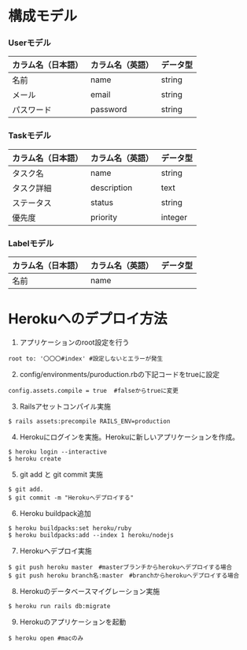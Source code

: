 # 構成モデル
### Userモデル  
| カラム名（日本語） | カラム名（英語） | データ型 | 
| ------------------ | ---------------- | -------- | 
| 名前               | name             | string   | 
| メール             | email            | string   | 
| パスワード         | password         | string   | 
### Taskモデル  
| カラム名（日本語） | カラム名（英語） | データ型 | 
| ------------------ | ---------------- | -------- | 
| タスク名               | name            | string   | 
| タスク詳細               | description           | text     | 
| ステータス         | status           | string   | 
| 優先度             | priority         | integer  | 
### Labelモデル
| カラム名（日本語） | カラム名（英語） | データ型 | 
| ------------------ | ---------------- | -------- | 
| 名前               | name             |          | 


# Herokuへのデプロイ方法
1. アプリケーションのroot設定を行う
```
root to: '〇〇〇#index' #設定しないとエラーが発生
```
2. config/environments/puroduction.rbの下記コードをtrueに設定
```
config.assets.compile = true  #falseからtrueに変更
```
3. Railsアセットコンパイル実施
```
$ rails assets:precompile RAILS_ENV=production
```
4. Herokuにログインを実施。Herokuに新しいアプリケーションを作成。
```
$ heroku login --interactive
$ heroku create
```
5. git add と git commit 実施
```
$ git add.
$ git commit -m "Herokuへデプロイする"
```
6. Heroku buildpack追加
```
$ heroku buildpacks:set heroku/ruby
$ heroku buildpacks:add --index 1 heroku/nodejs
```
7. Herokuへデプロイ実施
```
$ git push heroku master　#masterブランチからherokuへデプロイする場合
$ git push heroku branch名:master　#branchからherokuへデプロイする場合
```
8. Herokuのデータベースマイグレーション実施
```
$ heroku run rails db:migrate
```
9. Herokuのアプリケーションを起動
```
$ heroku open #macのみ
```